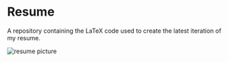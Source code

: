 # Resume

A repository containing the LaTeX code used to create the latest iteration of my resume.

![resume picture](https://i.imgur.com/2MRar3O.png)
